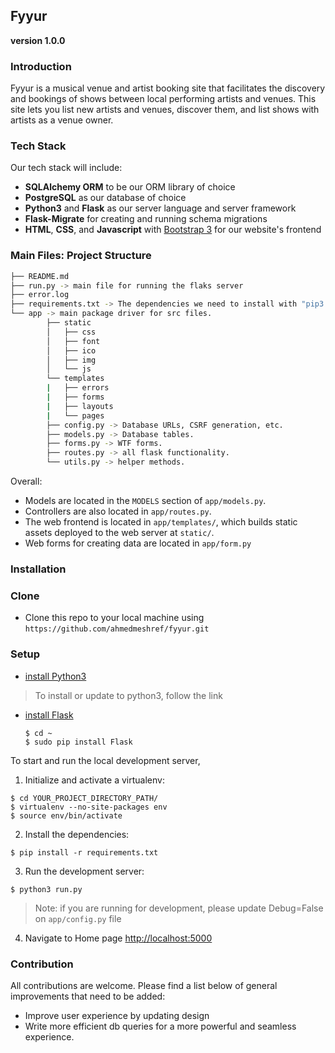Fyyur
-----
**version 1.0.0**

### Introduction

Fyyur is a musical venue and artist booking site that facilitates the discovery and bookings of shows between local 
performing artists and venues. This site lets you list new artists and venues, discover them, and list shows with 
artists as a venue owner.


### Tech Stack

Our tech stack will include:

* **SQLAlchemy ORM** to be our ORM library of choice
* **PostgreSQL** as our database of choice
* **Python3** and **Flask** as our server language and server framework
* **Flask-Migrate** for creating and running schema migrations
* **HTML**, **CSS**, and **Javascript** with [Bootstrap 3](https://getbootstrap.com/docs/3.4/customize/) for our website's frontend

### Main Files: Project Structure

  ```sh
  ├── README.md
  ├── run.py -> main file for running the flaks server  
  ├── error.log
  ├── requirements.txt -> The dependencies we need to install with "pip3 install -r requirements.txt"
  └── app -> main package driver for src files.
          ├── static
          │   ├── css 
          │   ├── font
          │   ├── ico
          │   ├── img
          │   └── js
          └── templates
          |   ├── errors
          |   ├── forms
          |   ├── layouts
          |   └── pages
          ├── config.py -> Database URLs, CSRF generation, etc.
          ├── models.py -> Database tables.
          ├── forms.py -> WTF forms.
          ├── routes.py -> all flask functionality.
          └── utils.py -> helper methods.
  ```

Overall:
* Models are located in the `MODELS` section of `app/models.py`.
* Controllers are also located in `app/routes.py`.
* The web frontend is located in `app/templates/`, which builds static assets deployed to the web server at `static/`.
* Web forms for creating data are located in `app/form.py`


### Installation

### Clone

- Clone this repo to your local machine using `https://github.com/ahmedmeshref/fyyur.git`

### Setup


- [install Python3](https://www.python.org/downloads/) 
> To install or update to python3, follow the link

- [install Flask](http://flask.pocoo.org/docs/1.0/installation/#install-flask) 

  ```
  $ cd ~
  $ sudo pip install Flask
  ```

To start and run the local development server,

1. Initialize and activate a virtualenv:
  ```
  $ cd YOUR_PROJECT_DIRECTORY_PATH/
  $ virtualenv --no-site-packages env
  $ source env/bin/activate
  ```

2. Install the dependencies:
  ```
  $ pip install -r requirements.txt
  ```

3. Run the development server:
  ```
  $ python3 run.py
  ```
> Note: if you are running for development, please update Debug=False on `app/config.py` file 

4. Navigate to Home page [http://localhost:5000](http://localhost:5000)

### Contribution
All contributions are welcome. Please find a list below of general improvements that need to be added:
- Improve user experience by updating design 
- Write more efficient db queries for a more powerful and seamless experience.


